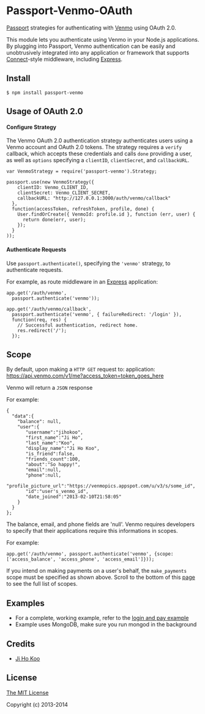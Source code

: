 # Passport-Venmo-OAuth

[Passport](http://passportjs.org/) strategies for authenticating with [Venmo](http://www.venmo.com/)
using OAuth 2.0.

This module lets you authenticate using Venmo in your Node.js applications.
By plugging into Passport, Venmo authentication can be easily and
unobtrusively integrated into any application or framework that supports
[Connect](http://www.senchalabs.org/connect/)-style middleware, including
[Express](http://expressjs.com/).

## Install

    $ npm install passport-venmo


## Usage of OAuth 2.0

#### Configure Strategy

The Venmo OAuth 2.0 authentication strategy authenticates users using a Venmo
account and OAuth 2.0 tokens.  The strategy requires a `verify` callback, which
accepts these credentials and calls `done` providing a user, as well as
`options` specifying a `clientID`, `clientSecret`, and `callbackURL`.

    var VenmoStrategy = require('passport-venmo').Strategy;

    passport.use(new VenmoStrategy({
        clientID: Venmo_CLIENT_ID,
        clientSecret: Venmo_CLIENT_SECRET,
        callbackURL: "http://127.0.0.1:3000/auth/venmo/callback"
      },
      function(accessToken, refreshToken, profile, done) {
        User.findOrCreate({ VenmoId: profile.id }, function (err, user) {
          return done(err, user);
        });
      }
    ));

#### Authenticate Requests

Use `passport.authenticate()`, specifying the `'venmo'` strategy, to
authenticate requests.

For example, as route middleware in an [Express](http://expressjs.com/)
application:

    app.get('/auth/venmo',
      passport.authenticate('venmo'));

    app.get('/auth/venmo/callback',
      passport.authenticate('venmo', { failureRedirect: '/login' }),
      function(req, res) {
        // Successful authentication, redirect home.
        res.redirect('/');
      });

## Scope

By default, upon making a `HTTP GET` request to:
application:
    https://api.venmo.com/v1/me?access_token=token_goes_here

Venmo will return a `JSON` response

For example:

    {
      "data":{
        "balance": null,
        "user":{
           "username":"jihokoo",
           "first_name":"Ji Ho",
           "last_name":"Koo",
           "display_name":"Ji Ho Koo",
           "is_friend":false,
           "friends_count":100,
           "about":"So happy!",
           "email":null,
           "phone":null,
           "profile_picture_url":"https://venmopics.appspot.com/u/v3/s/some_id",
           "id":"user's_venmo_id",
           "date_joined":"2013-02-10T21:58:05"
        }
      }
    };

The balance, email, and phone fields are 'null'. Venmo requires developers to specify that their applications require this informations in scopes.

For example:

    app.get('/auth/venmo', passport.authenticate('venmo', {scope: ['access_balance', 'access_phone', 'access_email']}));

If you intend on making payments on a user's behalf, the `make_payments` scope must be specified as shown above. Scroll to the bottom of this [page](https://developer.venmo.com/docs/authentication) to see the full list of scopes.

## Examples

- For a complete, working example, refer to the [login and pay example](https://github.com/jihokoo/passport-venmo/tree/master/examples)
- Example uses MongoDB, make sure you run mongod in the background


## Credits

  - [Ji Ho Koo](http://github.com/jihokoo)

## License

[The MIT License](http://opensource.org/licenses/MIT)

Copyright (c) 2013-2014
